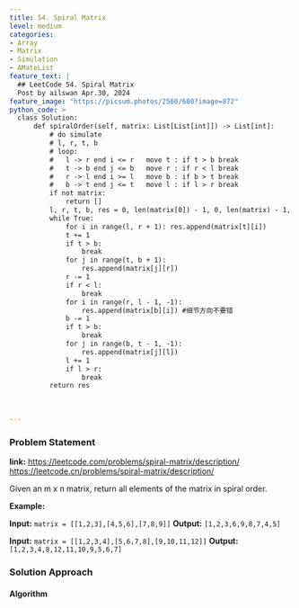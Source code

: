 ```yaml
---
title: 54. Spiral Matrix
level: medium
categories:
- Array
- Matrix
- Simulation
- AMateList
feature_text: |
  ## LeetCode 54. Spiral Matrix
  Post by ailswan Apr.30, 2024
feature_image: "https://picsum.photos/2560/600?image=872"
python_code: >
  class Solution:
      def spiralOrder(self, matrix: List[List[int]]) -> List[int]:
          # do simulate 
          # l, r, t, b 
          # loop: 
          #   l -> r end i <= r   move t : if t > b break
          #   t -> b end j <= b   move r : if r < l break
          #   r -> l end i >= l   move b : if b > t break
          #   b -> t end j <= t   move l : if l > r break
          if not matrix:
              return []
          l, r, t, b, res = 0, len(matrix[0]) - 1, 0, len(matrix) - 1, []
          while True:
              for i in range(l, r + 1): res.append(matrix[t][i])
              t += 1
              if t > b:
                  break
              for j in range(t, b + 1):
                  res.append(matrix[j][r])
              r -= 1
              if r < l:
                  break
              for i in range(r, l - 1, -1):
                  res.append(matrix[b][i]) #细节方向不要错
              b -= 1
              if t > b:
                  break 
              for j in range(b, t - 1, -1):
                  res.append(matrix[j][l])
              l += 1
              if l > r:
                  break
          return res
     
        
           
---
```


### Problem Statement
**link:**
https://leetcode.com/problems/spiral-matrix/description/
https://leetcode.cn/problems/spiral-matrix/description/

Given an m x n matrix, return all elements of the matrix in spiral order.


**Example:**

**Input:** `matrix = [[1,2,3],[4,5,6],[7,8,9]]`
**Output:** `[1,2,3,6,9,8,7,4,5]`

**Input:** `matrix = [[1,2,3,4],[5,6,7,8],[9,10,11,12]]`
**Output:** `[1,2,3,4,8,12,11,10,9,5,6,7]`

### Solution Approach
 
 
#### Algorithm
 